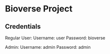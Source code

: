 # Bioverse Project

## Credentials

Regular User:
Username: user
Password: bioverse

Admin:
Username: admin
Password: admin
